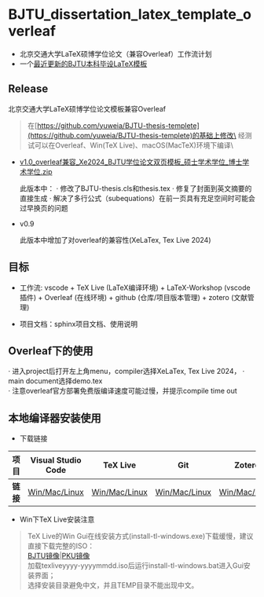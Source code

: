 # BJTU_dissertation_latex_template_overleaf
- 北京交通大学LaTeX硕博学位论文（兼容Overleaf）工作流计划
- 一个[最近更新的BJTU本科毕设LaTeX模板](https://github.com/GhostCai/bjtu-thesis-dlc)

## Release
北京交通大学LaTeX硕博学位论文模板兼容Overleaf

> 在[https://github.com/yuweia/BJTU-thesis-templete](https://github.com/yuweia/BJTU-thesis-templete)的基础上修改\
经测试可以在Overleaf、Win(TeX Live)、macOS(MacTeX)环境下编译\

- [v1.0_overleaf兼容_Xe2024_BJTU学位论文双页模板_硕士学术学位_博士学术学位.zip](https://github.com/user-attachments/files/17201796/LaTex.Overleaf.zip)
    
    此版本中：
        · 修改了BJTU-thesis.cls和thesis.tex
        · 修复了封面到英文摘要的直接生成
        · 解决了多行公式（subequations）在前一页具有充足空间时可能会过早换页的问题

- v0.9 

    此版本中增加了对overleaf的兼容性(XeLaTex, Tex Live 2024)

## 目标
- 工作流: vscode + TeX Live (LaTeX编译环境) + LaTeX-Workshop (vscode插件) + Overleaf (在线环境) + github (仓库/项目版本管理) + zotero (文献管理)

- 项目文档：sphinx项目文档、使用说明

## Overleaf下的使用

· 进入project后打开左上角menu，compiler选择XeLaTex, Tex Live 2024，
· main document选择demo.tex\
· 注意overleaf官方部署免费版编译速度可能过慢，并提示compile time out

## 本地编译器安装使用

- 下载链接

| 项目 | Visual Studio Code | TeX Live | Git | Zotero |
|------------|------------|------------|------------|------------|
| **链接**    | [Win/Mac/Linux](https://code.visualstudio.com/download)  | [Win/Mac/Linux](https://tug.org/texlive)   | [Win/Mac/Linux](https://git-scm.com/downloads) | [Win/Mac/Linux](https://www.zotero.org) |

- Win下TeX Live安装注意

> TeX Live的Win Gui在线安装方式(install-tl-windows.exe)下载缓慢，建议直接下载完整的ISO：\
[BJTU镜像](https://mirror.bjtu.edu.cn/CTAN/systems/texlive/Images/texlive2024-20240312.iso)|[PKU镜像](https://mirrors.pku.edu.cn/ctan/systems/texlive/Images/texlive2024-20240312.iso)\
加载texliveyyyy-yyyymmdd.iso后运行install-tl-windows.bat进入Gui安装界面；\
选择安装目录避免中文，并且TEMP目录不能出现中文。


